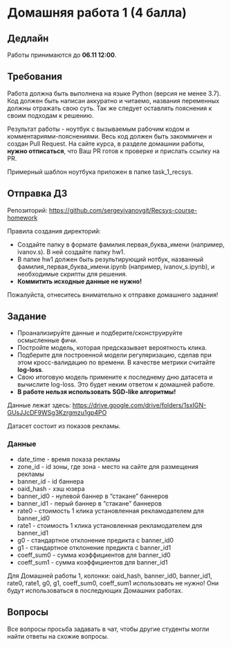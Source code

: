 # Домашняя работа 1 (4 балла)
## Дедлайн
Работы принимаются до **06.11 12:00**.

## Требования
Работа должна быть выполнена на языке Python (версия не менее 3.7). Код должен быть написан аккуратно и читаемо, названия переменных должны отражать свою суть. Так же следует оставлять пояснения к своим подходам к решению.

Результат работы - ноутбук с вызываемым рабочим кодом и комментариями-пояснениями. Весь код должен быть закоммичен и создан Pull Request. На сайте курса, в разделе домашнии работы, **нужно отписаться**, что Ваш PR готов к проверке и прислать ссылку на PR. 

Примерный шаблон ноутбука приложен в папке task_1_recsys.

## Отправка ДЗ
Репозиторий: https://github.com/sergeyivanovgit/Recsys-course-homework

Правила создания директорий: 
- Создайте папку в формате фамилия.первая_буква_имени (например, ivanov.s). В ней создайте папку hw1.
- В папке hw1 должен быть результирующий нотбук, названный фамилия_первая_буква_имени.ipynb (например, ivanov_s.ipynb), и необходимые скрипты для решения.
- **Коммитить исходные данные не нужно!**

Пожалуйста, отнеситесь внимательно к отправке домашнего задания!

## Задание
- Проанализируйте данные и подберите/сконструируйте осмысленные фичи. 
- Постройте модель, которая предсказывает вероятность клика.
- Подберите для построенной модели регуляризацию, сделав при этом кросс-валидацию по времени. В качестве метрики считайте **log-loss**.
- Свою итоговую модель примените к последнему дню датасета и вычислите log-loss. Это будет неким ответом к домашней работе.
- **В работе нельзя использовать SGD-like алгоритмы!**

Данные лежат здесь: https://drive.google.com/drive/folders/1sxIGN-GUsJJcDF9WSg3Kzrgmzu1gp4PO 

Датасет состоит из показов рекламы. 

### Данные
- date_time - время показа рекламы
- zone_id - id зоны, где зона - место на сайте для размещения рекламы
- banner_id - id баннера
- oaid_hash - хэш юзера
- banner_id0 - нулевой баннер в “стакане” баннеров
- banner_id1 - перый баннер в “стакане” баннеров
- rate0 - стоимость 1 клика установленная рекламодателем для banner_id0
- rate1 - стоимость 1 клика установленная рекламодателем для banner_id1
- g0 - стандартное отклонение предикта с banner_id0
- g1 - стандартное отклонение предикта с banner_id1
- coeff_sum0 - сумма коэффициентов для banner_id0
- coeff_sum1 - сумма коэффициентов для banner_id1

Для Домашней работы 1, колонки: oaid_hash, banner_id0, banner_id1, rate0, rate1, g0, g1, coeff_sum0, coeff_sum1 использовать не нужно! Они будут использоваться в последующих Домашних работах.

## Вопросы
Все вопросы просьба задавать в чат, чтобы другие студенты могли найти ответы на схожие вопросы.
